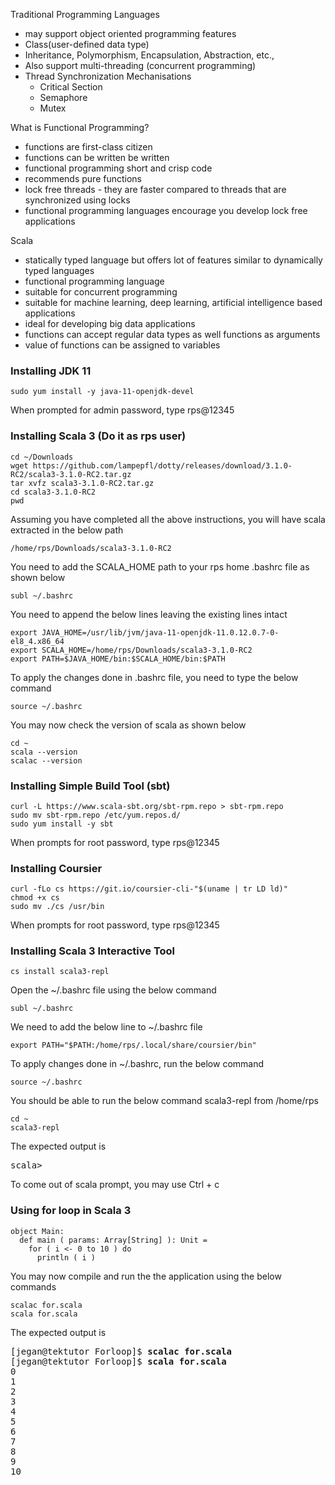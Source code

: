 Traditional Programming Languages
- may support object oriented programming features
- Class(user-defined data type)
- Inheritance, Polymorphism, Encapsulation, Abstraction, etc.,
- Also support multi-threading (concurrent programming)
- Thread Synchronization Mechanisations
  - Critical Section
  - Semaphore
  - Mutex

What is Functional Programming?

- functions are first-class citizen
- functions can be written be written
- functional programming short and crisp code
- recommends pure functions
- lock free threads - they are faster compared to threads that are synchronized using locks
- functional programming languages encourage you develop lock free applications

Scala
 - statically typed language but offers lot of features similar to dynamically typed languages
 - functional programming language
 - suitable for concurrent programming
 - suitable for machine learning, deep learning, artificial intelligence based applications
 - ideal for developing big data applications
 - functions can accept regular data types as well functions as arguments
 - value of functions can be assigned to variables

### Installing JDK 11
```
sudo yum install -y java-11-openjdk-devel
```
When prompted for admin password, type rps@12345

### Installing Scala 3 (Do it as rps user)
```
cd ~/Downloads
wget https://github.com/lampepfl/dotty/releases/download/3.1.0-RC2/scala3-3.1.0-RC2.tar.gz
tar xvfz scala3-3.1.0-RC2.tar.gz
cd scala3-3.1.0-RC2
pwd
```
Assuming you have completed all the above instructions, you will have scala extracted in the below path
```
/home/rps/Downloads/scala3-3.1.0-RC2
```
You need to add the SCALA_HOME path to your rps home .bashrc file as shown below
```
subl ~/.bashrc
```
You need to append the below lines leaving the existing lines intact
```
export JAVA_HOME=/usr/lib/jvm/java-11-openjdk-11.0.12.0.7-0-el8_4.x86_64
export SCALA_HOME=/home/rps/Downloads/scala3-3.1.0-RC2
export PATH=$JAVA_HOME/bin:$SCALA_HOME/bin:$PATH
```

To apply the changes done in .bashrc file, you need to type the below command
```
source ~/.bashrc
```
You may now check the version of scala as shown below
```
cd ~
scala --version
scalac --version
```

### Installing Simple Build Tool (sbt)
```
curl -L https://www.scala-sbt.org/sbt-rpm.repo > sbt-rpm.repo
sudo mv sbt-rpm.repo /etc/yum.repos.d/
sudo yum install -y sbt
```
When prompts for root password, type rps@12345

### Installing Coursier
```
curl -fLo cs https://git.io/coursier-cli-"$(uname | tr LD ld)"
chmod +x cs
sudo mv ./cs /usr/bin
```
When prompts for root password, type rps@12345

### Installing Scala 3 Interactive Tool
```
cs install scala3-repl
```
Open the ~/.bashrc file using the below command
```
subl ~/.bashrc
```

We need to add the below line to ~/.bashrc file
```
export PATH="$PATH:/home/rps/.local/share/coursier/bin"
```

To apply changes done in ~/.bashrc, run the below command
```
source ~/.bashrc
```
You should be able to run the below command 
scala3-repl from /home/rps

```
cd ~
scala3-repl
```
The expected output is
<pre>
scala> 
</pre>
To come out of scala prompt, you may use Ctrl + c

### Using for loop in Scala 3
```
object Main:
  def main ( params: Array[String] ): Unit =
    for ( i <- 0 to 10 ) do
      println ( i )
```
You may now compile and run the the application using the below commands
```
scalac for.scala
scala for.scala
```

The expected output is
<pre>
[jegan@tektutor Forloop]$ <b>scalac for.scala</b>
[jegan@tektutor Forloop]$ <b>scala for.scala</b>
0
1
2
3
4
5
6
7
8
9
10
</pre>
